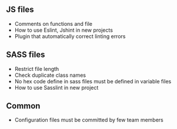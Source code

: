 ## JS files

- Comments on functions and file
- How to use Eslint, Jshint in new projects
- Plugin that automatically correct linting errors


## SASS files

- Restrict file length
- Check duplicate class names
- No hex code define in sass files must be defined in variable files
- How to use Sasslint in new project


## Common
- Configuration files must be committed by few team members
